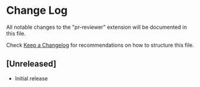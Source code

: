# Change Log

All notable changes to the "pr-reviewer" extension will be documented in this file.

Check [Keep a Changelog](http://keepachangelog.com/) for recommendations on how to structure this file.

## [Unreleased]

- Initial release